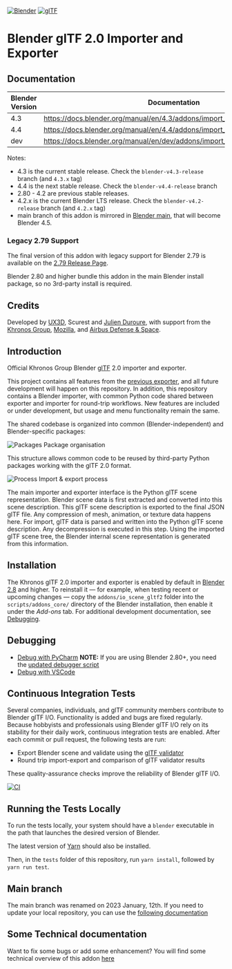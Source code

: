 [![Blender](misc/Blender_logo.png)](http://www.blender.org/) [![glTF](misc/glTF_logo.png)](https://www.khronos.org/gltf/)

Blender glTF 2.0 Importer and Exporter
======================================

Documentation
-------------

| Blender Version | Documentation |
|---------|---------------------|
| 4.3    | https://docs.blender.org/manual/en/4.3/addons/import_export/scene_gltf2.html  |
| 4.4    | https://docs.blender.org/manual/en/4.4/addons/import_export/scene_gltf2.html  |
| dev    | https://docs.blender.org/manual/en/dev/addons/import_export/scene_gltf2.html  |

Notes:
* 4.3 is the current stable release. Check the `blender-v4.3-release` branch (and `4.3.x` tag)
* 4.4 is the next stable release. Check the `blender-v4.4-release` branch
* 2.80 - 4.2 are previous stable releases.
* 4.2.x is the current Blender LTS release. Check the `blender-v4.2-release` branch (and `4.2.x` tag)
* main branch of this addon is mirrored in [Blender main](https://projects.blender.org/blender/blender/src/branch/main/scripts/addons_core/io_scene_gltf2), that will become Blender 4.5.

### Legacy 2.79 Support

The final version of this addon with legacy support for Blender 2.79 is available on the [2.79 Release Page](https://github.com/KhronosGroup/glTF-Blender-IO/releases/tag/2.79).

Blender 2.80 and higher bundle this addon in the main Blender install package, so no 3rd-party install is required.

Credits
-------

Developed by [UX3D](https://www.ux3d.io/), Scurest and [Julien Duroure](http://julienduroure.com/), with support from the [Khronos Group](https://www.khronos.org/), [Mozilla](https://www.mozilla.org/), and [Airbus Defense & Space](https://www.airbus.com/space.html).

Introduction
------------

Official Khronos Group Blender [glTF](https://www.khronos.org/gltf/) 2.0 importer and exporter.

This project contains all features from the [previous exporter](https://github.com/KhronosGroup/glTF-Blender-Exporter), and all future development will happen on this repository. In addition, this repository contains a Blender importer, with common Python code shared between exporter and importer for round-trip workflows. New features are included or under development, but usage and menu functionality remain the same.

The shared codebase is organized into common (Blender-independent) and Blender-specific packages:

![Packages](docs/packages.png)
Package organisation

This structure allows common code to be reused by third-party Python packages working with the glTF 2.0 format.

![Process](docs/io_process.png)
Import & export process

The main importer and exporter interface is the Python glTF scene representation.
Blender scene data is first extracted and converted into this scene description. This glTF scene description is exported to the final JSON glTF file. Any compression of mesh, animation, or texture data happens here.
For import, glTF data is parsed and written into the Python glTF scene description. Any decompression is executed in this step. Using the imported glTF scene tree, the Blender internal scene representation is generated from this information.

Installation
------------

The Khronos glTF 2.0 importer and exporter is enabled by default in [Blender 2.8](https://www.blender.org/2-8/) and higher. To reinstall it — for example, when testing recent or upcoming changes — copy the `addons/io_scene_gltf2` folder into the `scripts/addons_core/` directory of the Blender installation, then enable it under the *Add-ons* tab. For additional development documentation, see [Debugging](DEBUGGING.md).

Debugging
---------

- [Debug with PyCharm](https://code.blender.org/2015/10/debugging-python-code-with-pycharm) **NOTE:** If you are using Blender 2.80+, you need the [updated debugger script](https://github.com/ux3d/random-blender-addons/blob/master/remote_debugger.py)
- [Debug with VSCode](DEBUGGING.md)

Continuous Integration Tests
----------------------------

Several companies, individuals, and glTF community members contribute to Blender glTF I/O. Functionality is added and bugs are fixed regularly. Because hobbyists and professionals using Blender glTF I/O rely on its stability for their daily work, continuous integration tests are enabled. After each commit or pull request, the following tests are run:

-	Export Blender scene and validate using the [glTF validator](https://github.com/KhronosGroup/glTF-Validator/)
-	Round trip import-export and comparison of glTF validator results

These quality-assurance checks improve the reliability of Blender glTF I/O.

[![CI](https://github.com/KhronosGroup/glTF-Blender-IO/workflows/CI/badge.svg?branch=main&event=push)](https://github.com/KhronosGroup/glTF-Blender-IO/actions?query=workflow%3ACI)

Running the Tests Locally
-------------------------

To run the tests locally, your system should have a `blender` executable in the path that launches the desired version of Blender.

The latest version of [Yarn](https://yarnpkg.com/en/) should also be installed.

Then, in the `tests` folder of this repository, run `yarn install`, followed by `yarn run test`.

Main branch
-----------

The main branch was renamed on 2023 January, 12th.
If you need to update your local repository, you can use the [following documentation](https://docs.github.com/en/repositories/configuring-branches-and-merges-in-your-repository/managing-branches-in-your-repository/renaming-a-branch#updating-a-local-clone-after-a-branch-name-changes)


Some Technical documentation
----------------------------

Want to fix some bugs or add some enhancement? You will find some technical overview of this addon [here](Technical.md)
